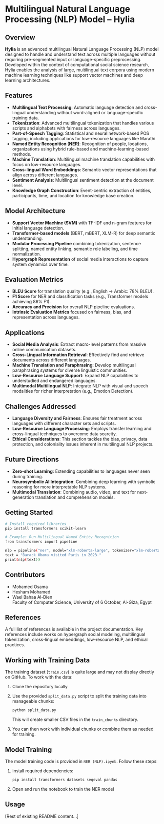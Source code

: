 # Multilingual Natural Language Processing (NLP) Model – Hylia

## Overview
**Hylia** is an advanced multilingual Natural Language Processing (NLP) model designed to handle and understand text across multiple languages without requiring pre-segmented input or language-specific preprocessing. Developed within the context of computational social science research, Hylia enables the analysis of large, multilingual text corpora using modern machine learning techniques like support vector machines and deep learning architectures.

## Features
- **Multilingual Text Processing**: Automatic language detection and cross-lingual understanding without word-aligned or language-specific training data.
- **Tokenization**: Advanced multilingual tokenization that handles various scripts and alphabets with fairness across languages.
- **Part-of-Speech Tagging**: Statistical and neural network-based POS tagging, including applications for low-resource languages like Marathi.
- **Named Entity Recognition (NER)**: Recognition of people, locations, organizations using hybrid rule-based and machine-learning-based methods.
- **Machine Translation**: Multilingual machine translation capabilities with focus on low-resource languages.
- **Cross-lingual Word Embeddings**: Semantic vector representations that align across different languages.
- **Sentiment Analysis**: Multilingual sentiment detection at the document level.
- **Knowledge Graph Construction**: Event-centric extraction of entities, participants, time, and location for knowledge base creation.

## Model Architecture
- **Support Vector Machine (SVM)** with TF-IDF and n-gram features for initial language detection.
- **Transformer-based models** (BERT, mBERT, XLM-R) for deep semantic understanding.
- **Modular Processing Pipeline** combining tokenization, sentence splitting, named entity linking, semantic role labeling, and time normalization.
- **Hypergraph Representation** of social media interactions to capture system dynamics over time.

## Evaluation Metrics
- **BLEU Score** for translation quality (e.g., English → Arabic: 78% BLEU).
- **F1 Score** for NER and classification tasks (e.g., Transformer models achieving 88% F1).
- **Accuracy and Precision** for overall NLP pipeline evaluations.
- **Intrinsic Evaluation Metrics** focused on fairness, bias, and representation across languages.

## Applications
- **Social Media Analysis**: Extract macro-level patterns from massive online communication datasets.
- **Cross-Lingual Information Retrieval**: Effectively find and retrieve documents across different languages.
- **Machine Translation and Paraphrasing**: Develop multilingual paraphrasing systems for diverse linguistic communities.
- **Low-Resource Language Support**: Expand NLP capabilities to understudied and endangered languages.
- **Multimodal Multilingual NLP**: Integrate NLP with visual and speech modalities for richer interpretation (e.g., Emotion Detection).

## Challenges Addressed
- **Language Diversity and Fairness**: Ensures fair treatment across languages with different character sets and scripts.
- **Low-Resource Language Processing**: Employs transfer learning and cross-lingual techniques to overcome data scarcity.
- **Ethical Considerations**: This section tackles the bias, privacy, data protection, and coloniality issues inherent in multilingual NLP projects.

## Future Directions
- **Zero-shot Learning**: Extending capabilities to languages never seen during training.
- **Neurosymbolic AI Integration**: Combining deep learning with symbolic reasoning for more interpretable NLP systems.
- **Multimodal Translation**: Combining audio, video, and text for next-generation translation and comprehension models.

## Getting Started
```bash
# Install required libraries
pip install transformers scikit-learn

# Example: Run Multilingual Named Entity Recognition
from transformers import pipeline

nlp = pipeline("ner", model="xlm-roberta-large", tokenizer="xlm-roberta-large")
text = "Barack Obama visited Paris in 2023."
print(nlp(text))
```

## Contributors
- Mohamed Osama
- Hesham Mohamed
- Wael Bahaa Al-Dien  
Faculty of Computer Science, University of 6 October, Al-Giza, Egypt

## References
A full list of references is available in the project documentation. Key references include works on hypergraph social modeling, multilingual tokenization, cross-lingual embeddings, low-resource NLP, and ethical practices.

## Working with Training Data

The training dataset (`train.csv`) is quite large and may not display directly on GitHub. To work with the data:

1. Clone the repository locally
2. Use the provided `split_data.py` script to split the training data into manageable chunks:
   ```bash
   python split_data.py
   ```
   This will create smaller CSV files in the `train_chunks` directory.

3. You can then work with individual chunks or combine them as needed for training.

## Model Training

The model training code is provided in `NER (NLP).ipynb`. Follow these steps:

1. Install required dependencies:
   ```bash
   pip install transformers datasets seqeval pandas
   ```

2. Open and run the notebook to train the NER model

## Usage

[Rest of existing README content...]
